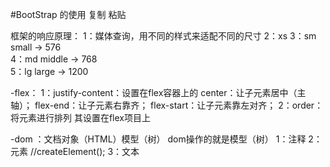 #BootStrap 的使用   复制 粘贴

框架的响应原理：
    1：媒体查询，用不同的样式来适配不同的尺寸
    2：xs 
    3：sm small -> 576    
    4：md middle -> 768    
    5：lg large  -> 1200

-flex：
    1：justify-content：设置在flex容器上的
        center：让子元素居中（主轴）；
        flex-end：让子元素右靠齐；
        flex-start：让子元素靠左对齐；
    2：order：将元素进行排列 其设置在flex项目上

-dom ：文档对象（HTML）模型（树）
    dom操作的就是模型（树）
    1：注释
    2：元素  //createElement(); 
    3：文本